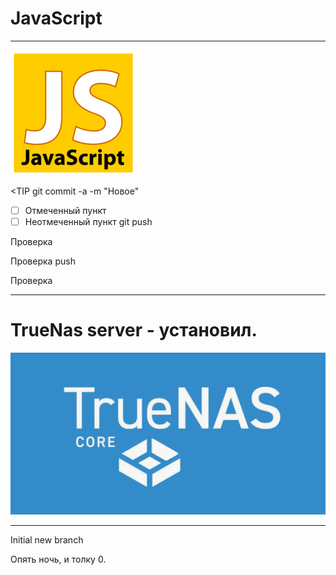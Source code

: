 JavaScript
= 

***

![Изображение](00-javascript/ico/javascriptico.png "Логотип Markdown")

<TIP git commit -a -m "Новое"
- [ ] Отмеченный пункт
- [ ] Неотмеченный пункт
git push

Проверка 

Проверка push

Проверка
***

TrueNas server - установил.
=
![trueNas.png](00-javascript/ico/trueNas.png)

***

Initial new branch

Опять ночь, и толку 0.

